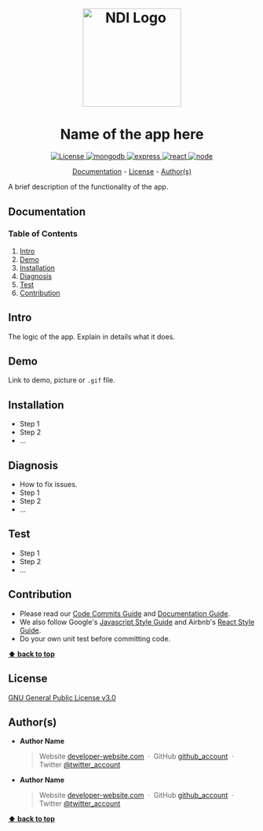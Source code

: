 <h1 align="center">
  <a href="https://www.ndi.org/"><img src="https://www.ndi.org/sites/all/themes/ndi/images/NDI_logo_svg.svg" alt="NDI Logo" width="200"></a>
</h1>

<h1 align="center">
  Name of the app here
</h1>

<p align="center">
  <a href="./LICENSE">
    <img src="https://img.shields.io/badge/license-name-red.svg" alt="License"/>
  </a>
  <a href="https://docs.mongodb.com/">
    <img src="https://img.shields.io/badge/mongodb-v3.6.5-blue.svg" alt="mongodb"/>
  </a>
  <a href="https://www.npmjs.com/package/express">
    <img src="https://img.shields.io/badge/express-v4.16.3-blue.svg" alt="express"/>
  </a>
  <a href="https://www.npmjs.com/package/react">
    <img src="https://img.shields.io/badge/react-v14.4.0-blue.svg" alt="react"/>
  </a>
  <a href="https://nodejs.org/en/docs/">
    <img src="https://img.shields.io/badge/node-v10.3.0-blue.svg" alt="node"/>
  </a>
</p>

<p align="center">
  <a href="#documentation">Documentation</a> - 
  <a href="#license">License</a> - 
  <a href="#authors">Author(s)</a>
</p>

A brief description of the functionality of the app.

## Documentation

### Table of Contents

1. [Intro](#intro)
1. [Demo](#demo)
1. [Installation](#installation)
1. [Diagnosis](#diagnosis)
1. [Test](#test)
1. [Contribution](#contribution)

## Intro

The logic of the app. Explain in details what it does.

## Demo

Link to demo, picture or `.gif` file.

## Installation

* Step 1
* Step 2
* ...

## Diagnosis

* How to fix issues.
* Step 1
* Step 2
* ...

## Test

* Step 1
* Step 2
* ...

## Contribution

* Please read our [Code Commits Guide](https://github.com/nditech/git-styleguide) and [Documentation Guide](https://github.com/nditech/standardized-README).
* We also follow Google's [Javascript Style Guide](https://google.github.io/styleguide/jsguide.html) and Airbnb's [React Style Guide](https://github.com/airbnb/javascript/tree/master/react).
* Do your own unit test before committing code.

**[⬆ back to top](#documentation)**

## License

[GNU General Public License v3.0](./LICENSE)

## Author(s)

* <b>Author Name</b>
    > Website [developer-website.com](https://www.google.com) &nbsp;&middot;&nbsp;
    > GitHub [github_account](https://github.com) &nbsp;&middot;&nbsp;
    > Twitter [@twitter_account](https://twitter.com)
* <b>Author Name</b>
    > Website [developer-website.com](https://www.google.com) &nbsp;&middot;&nbsp;
    > GitHub [github_account](https://github.com) &nbsp;&middot;&nbsp;
    > Twitter [@twitter_account](https://twitter.com)

**[⬆ back to top](#documentation)**
